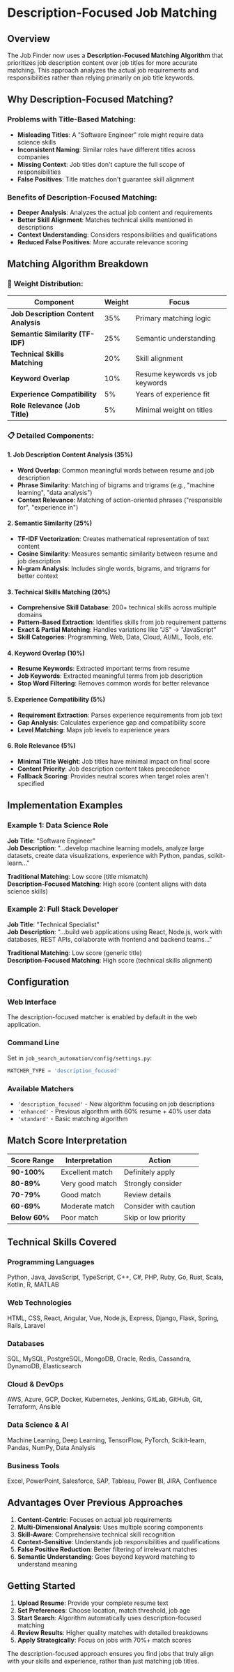 # Description-Focused Job Matching

## Overview

The Job Finder now uses a **Description-Focused Matching Algorithm** that prioritizes job description content over job titles for more accurate matching. This approach analyzes the actual job requirements and responsibilities rather than relying primarily on job title keywords.

## Why Description-Focused Matching?

### Problems with Title-Based Matching:
- **Misleading Titles**: A "Software Engineer" role might require data science skills
- **Inconsistent Naming**: Similar roles have different titles across companies
- **Missing Context**: Job titles don't capture the full scope of responsibilities
- **False Positives**: Title matches don't guarantee skill alignment

### Benefits of Description-Focused Matching:
- **Deeper Analysis**: Analyzes the actual job content and requirements
- **Better Skill Alignment**: Matches technical skills mentioned in descriptions
- **Context Understanding**: Considers responsibilities and qualifications
- **Reduced False Positives**: More accurate relevance scoring

## Matching Algorithm Breakdown

### 🎯 **Weight Distribution:**

| Component | Weight | Focus |
|-----------|--------|--------|
| **Job Description Content Analysis** | 35% | Primary matching logic |
| **Semantic Similarity (TF-IDF)** | 25% | Semantic understanding |
| **Technical Skills Matching** | 20% | Skill alignment |
| **Keyword Overlap** | 10% | Resume keywords vs job keywords |
| **Experience Compatibility** | 5% | Years of experience fit |
| **Role Relevance (Job Title)** | 5% | Minimal weight on titles |

### 📋 **Detailed Components:**

#### 1. Job Description Content Analysis (35%)
- **Word Overlap**: Common meaningful words between resume and job description
- **Phrase Similarity**: Matching of bigrams and trigrams (e.g., "machine learning", "data analysis")
- **Context Relevance**: Matching of action-oriented phrases ("responsible for", "experience in")

#### 2. Semantic Similarity (25%)
- **TF-IDF Vectorization**: Creates mathematical representation of text content
- **Cosine Similarity**: Measures semantic similarity between resume and job description
- **N-gram Analysis**: Includes single words, bigrams, and trigrams for better context

#### 3. Technical Skills Matching (20%)
- **Comprehensive Skill Database**: 200+ technical skills across multiple domains
- **Pattern-Based Extraction**: Identifies skills from job requirement patterns
- **Exact & Partial Matching**: Handles variations like "JS" → "JavaScript"
- **Skill Categories**: Programming, Web, Data, Cloud, AI/ML, Tools, etc.

#### 4. Keyword Overlap (10%)
- **Resume Keywords**: Extracted important terms from resume
- **Job Keywords**: Extracted meaningful terms from job description
- **Stop Word Filtering**: Removes common words for better relevance

#### 5. Experience Compatibility (5%)
- **Requirement Extraction**: Parses experience requirements from job text
- **Gap Analysis**: Calculates experience gap and compatibility score
- **Level Matching**: Maps job levels to experience years

#### 6. Role Relevance (5%)
- **Minimal Title Weight**: Job titles have minimal impact on final score
- **Content Priority**: Job description content takes precedence
- **Fallback Scoring**: Provides neutral scores when target roles aren't specified

## Implementation Examples

### Example 1: Data Science Role

**Job Title**: "Software Engineer"  
**Job Description**: "...develop machine learning models, analyze large datasets, create data visualizations, experience with Python, pandas, scikit-learn..."

**Traditional Matching**: Low score (title mismatch)  
**Description-Focused Matching**: High score (content aligns with data science skills)

### Example 2: Full Stack Developer

**Job Title**: "Technical Specialist"  
**Job Description**: "...build web applications using React, Node.js, work with databases, REST APIs, collaborate with frontend and backend teams..."

**Traditional Matching**: Low score (generic title)  
**Description-Focused Matching**: High score (technical skills alignment)

## Configuration

### Web Interface
The description-focused matcher is enabled by default in the web application.

### Command Line
Set in `job_search_automation/config/settings.py`:
```python
MATCHER_TYPE = 'description_focused'
```

### Available Matchers
- `'description_focused'` - New algorithm focusing on job descriptions
- `'enhanced'` - Previous algorithm with 60% resume + 40% user data
- `'standard'` - Basic matching algorithm

## Match Score Interpretation

| Score Range | Interpretation | Action |
|-------------|----------------|---------|
| **90-100%** | Excellent match | Definitely apply |
| **80-89%** | Very good match | Strongly consider |
| **70-79%** | Good match | Review details |
| **60-69%** | Moderate match | Consider with caution |
| **Below 60%** | Poor match | Skip or low priority |

## Technical Skills Covered

### Programming Languages
Python, Java, JavaScript, TypeScript, C++, C#, PHP, Ruby, Go, Rust, Scala, Kotlin, R, MATLAB

### Web Technologies  
HTML, CSS, React, Angular, Vue, Node.js, Express, Django, Flask, Spring, Rails, Laravel

### Databases
SQL, MySQL, PostgreSQL, MongoDB, Oracle, Redis, Cassandra, DynamoDB, Elasticsearch

### Cloud & DevOps
AWS, Azure, GCP, Docker, Kubernetes, Jenkins, GitLab, GitHub, Git, Terraform, Ansible

### Data Science & AI
Machine Learning, Deep Learning, TensorFlow, PyTorch, Scikit-learn, Pandas, NumPy, Data Analysis

### Business Tools
Excel, PowerPoint, Salesforce, SAP, Tableau, Power BI, JIRA, Confluence

## Advantages Over Previous Approaches

1. **Content-Centric**: Focuses on actual job requirements
2. **Multi-Dimensional Analysis**: Uses multiple scoring components
3. **Skill-Aware**: Comprehensive technical skill recognition
4. **Context-Sensitive**: Understands job responsibilities and qualifications
5. **False Positive Reduction**: Better filtering of irrelevant matches
6. **Semantic Understanding**: Goes beyond keyword matching to understand meaning

## Getting Started

1. **Upload Resume**: Provide your complete resume text
2. **Set Preferences**: Choose location, match threshold, job age
3. **Start Search**: Algorithm automatically uses description-focused matching
4. **Review Results**: Higher quality matches with detailed breakdowns
5. **Apply Strategically**: Focus on jobs with 70%+ match scores

The description-focused approach ensures you find jobs that truly align with your skills and experience, rather than just matching job titles.